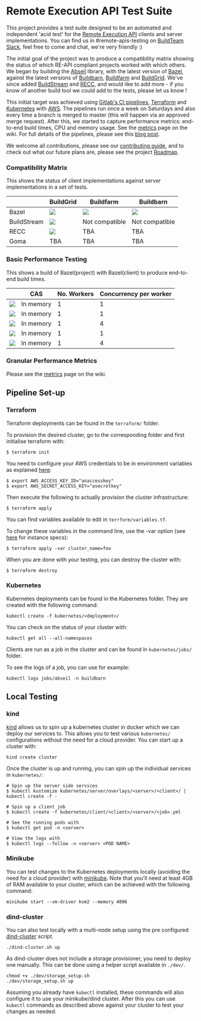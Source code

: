 # Remote Execution API Test Suite

This project provides a test suite designed to be an automated and independent 'acid test' for the [Remote Execution API](https://github.com/bazelbuild/remote-apis) clients and server implementations. You can find us in #remote-apis-testing on [BuildTeam Slack](https://join.slack.com/t/buildteamworld/shared_invite/enQtMzkxNzE0MDMyMDY1LTJiMDg4OWI4MWEwMDAxNGEyYjA3Zjk5ZDQwN2MwNWVkM2NlZTIxOWYxNGJmYTAzYmFlMWUwYjhmNWFkZGU0YTQ), feel free to come and chat, we're very friendly :)

The initial goal of the project was to produce a compatibility matrix showing the status of which RE-API compliant projects worked with which others. We began by building the [Abseil](https://github.com/abseil) library, with the latest version of [Bazel](https://github.com/bazelbuild/bazel), against the latest versions of [Buildbarn](https://github.com/buildbarn), [Buildfarm](https://github.com/bazelbuild/bazel-buildfarm) and [BuildGrid](https://gitlab.com/BuildGrid/buildgrid). We've since added [BuildStream](https://gitlab.com/BuildStream/buildstream) and [RECC](https://gitlab.com/bloomberg/recc), and would like to add more - if you know of another build tool we could add to the tests, please let us know ! 

This initial target was achieved using [Gitlab's CI pipelines](https://docs.gitlab.com/ee/ci/pipelines.html), [Terraform](https://www.terraform.io/) and [Kubernetes](https://kubernetes.io/) with [AWS](https://aws.amazon.com/). The pipelines run once a week on Saturdays and also every time a branch is merged to master (this will happen via an approved merge request). After this, we started to capture performance metrics: end-to-end build times, CPU and memory usage. See the [metrics](https://gitlab.com/remote-apis-testing/remote-apis-testing/wikis/Metrics) page on the wiki. For full details of the pipelines, please see this [blog post](https://www.codethink.co.uk/articles/2019/testing-bazels-remote-execution-api/).

We welcome all contributions, please see our [contributing guide](CONTRIBUTING.md), and to check out what our future plans are, please see the project [Roadmap](https://gitlab.com/remote-apis-testing/remote-apis-testing/wikis/roadmap). 


### Compatibility Matrix

This shows the status of client implementations against server implementations in a set of tests.

|             | BuildGrid                  | Buildfarm            | Buildbarn            |
|-------------|----------------------------|----------------------|----------------------|
| Bazel       | ![][bazel-buildgrid]       | ![][bazel-buildfarm] | ![][bazel-buildbarn] |
| BuildStream | ![][buildstream-buildgrid] | Not compatible       | Not compatible       |
| RECC        | ![][recc-buildgrid]        | TBA                  | TBA                  |
| Goma        | TBA                        | TBA                  | TBA                  |

[bazel-buildgrid]: https://remote-apis-testing.gitlab.io/remote-apis-testing/buildgrid-bazel-deployed.svg
[bazel-buildfarm]: https://remote-apis-testing.gitlab.io/remote-apis-testing/buildfarm-bazel-deployed.svg
[bazel-buildbarn]: https://remote-apis-testing.gitlab.io/remote-apis-testing/buildbarn-bazel-deployed.svg
[buildstream-buildgrid]: https://remote-apis-testing.gitlab.io/remote-apis-testing/buildgrid-buildstream-deployed.svg
[recc-buildgrid]: https://remote-apis-testing.gitlab.io/remote-apis-testing/buildgrid-recc-deployed.svg


### Basic Performance Testing

This shows a build of Bazel(project) with Bazel(client) to produce end-to-end build times.

|                                          | CAS       | No. Workers | Concurrency per worker |
|------------------------------------------|-----------|-------------|------------------------|
| ![][bazel-buildgrid-time]                | In memory | 1           | 1                      |
| ![][bazel-buildfarm-time-no-concurrency] | In memory | 1           | 1                      |
| ![][bazel-buildfarm-time]                | In memory | 1           | 4                      |
| ![][bazel-buildbarn-time-no-concurrency] | In memory | 1           | 1                      |
| ![][bazel-buildbarn-time]                | In memory | 1           | 4                      |

[bazel-buildgrid-time]: https://remote-apis-testing.gitlab.io/remote-apis-testing/buildgrid-time.svg
[bazel-buildfarm-time]: https://remote-apis-testing.gitlab.io/remote-apis-testing/buildfarm-time.svg
[bazel-buildbarn-time]: https://remote-apis-testing.gitlab.io/remote-apis-testing/buildbarn-time.svg
[bazel-buildfarm-time-no-concurrency]: https://remote-apis-testing.gitlab.io/remote-apis-testing/buildfarm-concurrency-1-time.svg
[bazel-buildbarn-time-no-concurrency]: https://remote-apis-testing.gitlab.io/remote-apis-testing/buildbarn-concurrency-1-time.svg

### Granular Performance Metrics

Please see the [metrics](https://gitlab.com/remote-apis-testing/remote-apis-testing/wikis/Metrics) page on the wiki.


## Pipeline Set-up

### Terraform

Terraform deployments can be found in the `terraform/` folder.

To provision the desired cluster, go to the corresponding folder and first initialise terraform with:

```
$ terraform init
```
You need to configure your AWS credentials to be in environment variables as explained [here](https://www.terraform.io/docs/providers/aws/#environment-variables):

```
$ export AWS_ACCESS_KEY_ID="anaccesskey"
$ export AWS_SECRET_ACCESS_KEY="asecretkey"
```
Then execute the following to actually provision the cluster infrastructure:

```
$ terraform apply
```

You can find variables available to edit in  `terrform/variables.tf`.

To change these variables in the command line, use the -var option (see [here](https://aws.amazon.com/ec2/instance-types/) for instance specs):

```
$ terraform apply -var cluster_name=foo
```

When you are done with your testing, you can destroy the cluster with:

```
$ terraform destroy
```

### Kubernetes

Kubernetes deployments can be found in the Kubernetes folder. They are
created with the following command:

```
kubectl create -f kubernetes/<deployment>/
```

You can check on the status of your cluster with:

```
kubectl get all --all-namespaces
```

Clients are run as a job in the cluster and can be found in
`kubernetes/jobs/` folder.

To see the logs of a job, you can use for example:

```
kubectl logs jobs/abseil -n buildbarn
```

## Local Testing

### kind

[kind](https://github.com/kubernetes-sigs/kind) allows us to spin up a kubernetes cluster in docker which we can deploy our services to.
This allows you to test various `kubernetes/` configurations without the need for a cloud provider. You can start up a cluster with:

```
kind create cluster
```

Once the cluster is up and running, you can spin up the individual services in `kubernetes/`:

```
# Spin up the server side services
$ kubectl kustomize kubernetes/server/overlays/<server>/<client>/ | kubectl create -f -

# Spin up a client job
$ kubectl create -f kubernetes/client/<client>/<server>/<job>.yml

# See the running pods with
$ kubectl get pod -n <server>

# View the logs with
$ kubectl logs --follow -n <server> <POD NAME>
```


### Minikube

You can test changes to the Kubernetes deployments locally (avoiding the
need for a cloud provider) with [minikube](https://github.com/kubernetes/minikube).
Note that you'll need at least 4GB of RAM available to your cluster,
which can be achieved with the following command:

```
minikube start --vm-driver kvm2 --memory 4096
```

### dind-cluster

You can also test locally with a multi-node setup using the pre configured [dind-cluster](https://github.com/kubernetes-retired/kubeadm-dind-cluster#using-preconfigured-scripts) script.

```
./dind-cluster.sh up
```

As dind-cluster does not include a storage provisioner, you need to deploy one manually. This can be done using a helper script available in `./dev/`.

```
chmod +x ./dev/storage_setup.sh
./dev/storage_setup.sh up
```

Assuming you already have `kubectl` installed, these commands will also
configure it to use your minikube/dind cluster. After this you can use `kubectl`
commands as described above against your cluster to test your changes as
needed.
